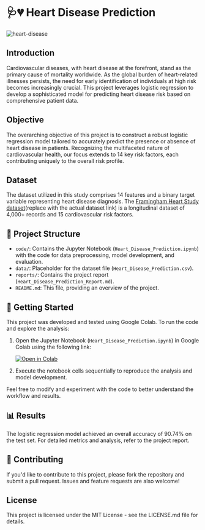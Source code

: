 # 🩺💔 Heart Disease Prediction 
![heart-disease](https://github.com/VISHRUT225/Heart_Disease_Prediction/assets/102377338/2cd6b97b-c267-4df7-b38c-a0882002d633)

## Introduction

Cardiovascular diseases, with heart disease at the forefront, stand as the primary cause of mortality worldwide. As the global burden of heart-related illnesses persists, the need for early identification of individuals at high risk becomes increasingly crucial. This project leverages logistic regression to develop a sophisticated model for predicting heart disease risk based on comprehensive patient data.

## Objective

The overarching objective of this project is to construct a robust logistic regression model tailored to accurately predict the presence or absence of heart disease in patients. Recognizing the multifaceted nature of cardiovascular health, our focus extends to 14 key risk factors, each contributing uniquely to the overall risk profile.

## Dataset

The dataset utilized in this study comprises 14 features and a binary target variable representing heart disease diagnosis. The [Framingham Heart Study dataset](https://www.kaggle.com/...)(replace with the actual dataset link) is a longitudinal dataset of 4,000+ records and 15 cardiovascular risk factors.

## 📂 Project Structure  

- `code/`: Contains the Jupyter Notebook (`Heart_Disease_Prediction.ipynb`) with the code for data preprocessing, model development, and evaluation.
- `data/`: Placeholder for the dataset file (`Heart_Disease_Prediction.csv`).
- `reports/`: Contains the project report (`Heart_Disease_Prediction_Report.md`).
- `README.md`: This file, providing an overview of the project.

## 🚀 Getting Started 

This project was developed and tested using Google Colab. To run the code and explore the analysis:

1. Open the Jupyter Notebook (`Heart_Disease_Prediction.ipynb`) in Google Colab using the following link:

   [![Open in Colab](https://colab.research.google.com/assets/colab-badge.svg)](https://colab.research.google.com/drive/1iLaXYr3sBwhG5_4pXLmgjo4PxSp4Z7BV?usp=sharing)

2. Execute the notebook cells sequentially to reproduce the analysis and model development.

Feel free to modify and experiment with the code to better understand the workflow and results.


## 📊 Results

The logistic regression model achieved an overall accuracy of 90.74% on the test set. For detailed metrics and analysis, refer to the project report.

## 🤝 Contributing

If you'd like to contribute to this project, please fork the repository and submit a pull request. Issues and feature requests are also welcome!

## License

This project is licensed under the MIT License - see the LICENSE.md file for details.
